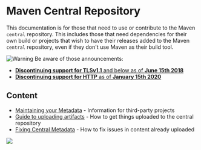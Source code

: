 <!--
Licensed to the Apache Software Foundation (ASF) under one
or more contributor license agreements.  See the NOTICE file
distributed with this work for additional information
regarding copyright ownership.  The ASF licenses this file
to you under the Apache License, Version 2.0 (the
"License"); you may not use this file except in compliance
with the License.  You may obtain a copy of the License at

    http://www.apache.org/licenses/LICENSE-2.0

Unless required by applicable law or agreed to in writing,
software distributed under the License is distributed on an
"AS IS" BASIS, WITHOUT WARRANTIES OR CONDITIONS OF ANY
KIND, either express or implied.  See the License for the
specific language governing permissions and limitations
under the License.
-->

<head>
   <meta name="author" content="Brett Porter" />
   <meta name="author" content="Hervé Boutemy" />
</head>

# Maven Central Repository

This documentation is for those that need to use or contribute to the Maven `central` repository.
This includes those that need dependencies for their own build or projects that wish to have their releases added to the
Maven `central` repository, even if they don't use Maven as their build tool.

![Warning](../images/icon_warning_sml.gif) Be aware of those announcements:

* [**Discontinuing support for TLSv1.1** and below as of **June 15th 2018**](https://central.sonatype.org/faq/tls-info/)
* [<b>Discontinuing support for HTTP</b> as of <b>January 15th 2020</b>](https://central.sonatype.org/news/20190715_http_deprecation_update)

## Content

* [Maintaining your Metadata](../project-faq.html) - Information for third-party projects
* [Guide to uploading artifacts](./guide-central-repository-upload.html) - How to get things uploaded to the central
  repository
* [Fixing Central Metadata](./central-metadata.html) - How to fix issues in content already uploaded

<img src="maven-central-repository.png" border="0" usemap="#map" />

<map name="map">
 <area shape="rect" coords="0,0,189,128"     alt="standalone public artifact repositories" href="/guides/introduction/introduction-to-repositories.html" />
 <area shape="rect" coords="264,76,354,111"  alt="Apache"   href="https://repository.apache.org/content/groups/public/" />
 <area shape="rect" coords="378,76,468,111"  alt="OSSRH"    href="https://central.sonatype.org/pages/ossrh-guide.html" />
 <area shape="rect" coords="490,75,520,111"  alt="Producers" href="https://central.sonatype.org/pages/producers.html" />
 <area shape="rect" coords="329,274,426,312" alt="central index" href="./central-index.html" />
 <area shape="rect" coords="39,274,205,314"  alt="archetype" href="/archetype/archetype-models/archetype-catalog/archetype-catalog.html" />
 <area shape="rect" coords="65,348,205,383"  alt="repo"     href="https://repo.maven.apache.org/maven2/" />
 <area shape="rect" coords="292,356,365,391" alt="ibiblio"  href="http://mirrors.ibiblio.org/pub/mirrors/maven2/" />
 <area shape="rect" coords="373,356,447,391" alt="Google"   href="https://storage-download.googleapis.com/maven-central/index.html" />
 <area shape="rect" coords="100,126,424,239" alt="Central Upload"                href="./guide-central-repository-upload.html" />
</map>